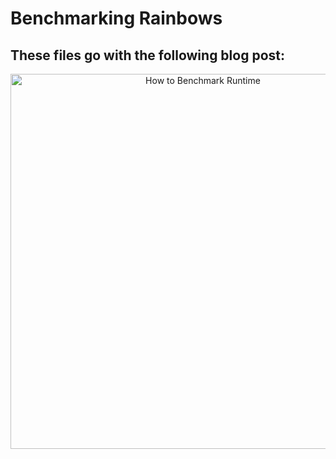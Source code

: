 # Benchmarking Rainbows

##  These files go with the following blog post:

<p align="center">
<a href="https://dethwench.com/benchmarking-runtime-for-importing-datasets/" target="_blank">
  <img width="600"  border="0" align="center"  src="https://dethwench.com/wp-content/uploads/2022/12/Cover-for-Benchmarking-Runtime_how-long-does-the-code-take-to-run.jpg" alt="How to Benchmark Runtime">
</a>
  <p align="center">

